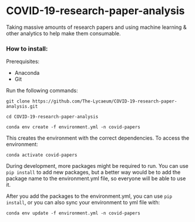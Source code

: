 # COVID-19-research-paper-analysis
Taking massive amounts of research papers and using machine learning &amp; other analytics to help make them consumable.

### How to install:

Prerequisites:
 - Anaconda
 - Git

Run the following commands:

`git clone https://github.com/The-Lycaeum/COVID-19-research-paper-analysis.git`

`cd COVID-19-research-paper-analysis`

`conda env create -f environment.yml -n covid-papers`

This creates the environment with the correct dependencies.  To access the environment:

`conda activate covid-papers`

During development, more packages might be required to run.  You can use `pip install` to add new packages, but a better way would be to add the package name to the environment.yml file, so everyone will be able to use it. 

After you add the packages to the environment.yml, you can use `pip install`, or you can also sync your environment to yml file with:

`conda env update -f environment.yml -n covid-papers`

